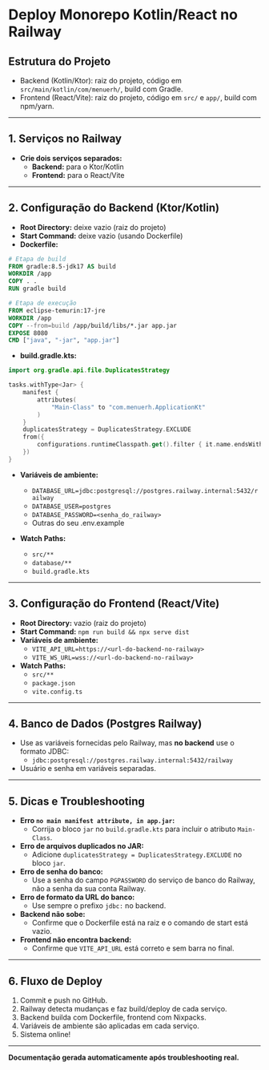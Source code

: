 # Deploy Monorepo Kotlin/React no Railway

## Estrutura do Projeto

- Backend (Kotlin/Ktor): raiz do projeto, código em `src/main/kotlin/com/menuerh/`, build com Gradle.
- Frontend (React/Vite): raiz do projeto, código em `src/` e `app/`, build com npm/yarn.

---

## 1. Serviços no Railway

- **Crie dois serviços separados:**
  - **Backend:** para o Ktor/Kotlin
  - **Frontend:** para o React/Vite

---

## 2. Configuração do Backend (Ktor/Kotlin)

- **Root Directory:** deixe vazio (raiz do projeto)
- **Start Command:** deixe vazio (usando Dockerfile)
- **Dockerfile:**

```dockerfile
# Etapa de build
FROM gradle:8.5-jdk17 AS build
WORKDIR /app
COPY . .
RUN gradle build

# Etapa de execução
FROM eclipse-temurin:17-jre
WORKDIR /app
COPY --from=build /app/build/libs/*.jar app.jar
EXPOSE 8080
CMD ["java", "-jar", "app.jar"]
```

- **build.gradle.kts:**
```kotlin
import org.gradle.api.file.DuplicatesStrategy

tasks.withType<Jar> {
    manifest {
        attributes(
            "Main-Class" to "com.menuerh.ApplicationKt"
        )
    }
    duplicatesStrategy = DuplicatesStrategy.EXCLUDE
    from({
        configurations.runtimeClasspath.get().filter { it.name.endsWith("jar") }.map { zipTree(it) }
    })
}
```

- **Variáveis de ambiente:**
  - `DATABASE_URL=jdbc:postgresql://postgres.railway.internal:5432/railway`
  - `DATABASE_USER=postgres`
  - `DATABASE_PASSWORD=<senha_do_railway>`
  - Outras do seu .env.example

- **Watch Paths:**
  - `src/**`
  - `database/**`
  - `build.gradle.kts`

---

## 3. Configuração do Frontend (React/Vite)

- **Root Directory:** vazio (raiz do projeto)
- **Start Command:** `npm run build && npx serve dist`
- **Variáveis de ambiente:**
  - `VITE_API_URL=https://<url-do-backend-no-railway>`
  - `VITE_WS_URL=wss://<url-do-backend-no-railway>`
- **Watch Paths:**
  - `src/**`
  - `package.json`
  - `vite.config.ts`

---

## 4. Banco de Dados (Postgres Railway)

- Use as variáveis fornecidas pelo Railway, mas **no backend** use o formato JDBC:
  - `jdbc:postgresql://postgres.railway.internal:5432/railway`
- Usuário e senha em variáveis separadas.

---

## 5. Dicas e Troubleshooting

- **Erro `no main manifest attribute, in app.jar`:**
  - Corrija o bloco `jar` no `build.gradle.kts` para incluir o atributo `Main-Class`.
- **Erro de arquivos duplicados no JAR:**
  - Adicione `duplicatesStrategy = DuplicatesStrategy.EXCLUDE` no bloco `jar`.
- **Erro de senha do banco:**
  - Use a senha do campo `PGPASSWORD` do serviço de banco do Railway, não a senha da sua conta Railway.
- **Erro de formato da URL do banco:**
  - Use sempre o prefixo `jdbc:` no backend.
- **Backend não sobe:**
  - Confirme que o Dockerfile está na raiz e o comando de start está vazio.
- **Frontend não encontra backend:**
  - Confirme que `VITE_API_URL` está correto e sem barra no final.

---

## 6. Fluxo de Deploy

1. Commit e push no GitHub.
2. Railway detecta mudanças e faz build/deploy de cada serviço.
3. Backend builda com Dockerfile, frontend com Nixpacks.
4. Variáveis de ambiente são aplicadas em cada serviço.
5. Sistema online!

---

**Documentação gerada automaticamente após troubleshooting real.** 